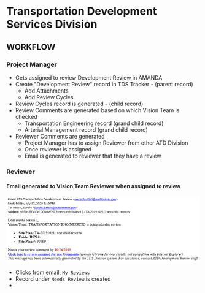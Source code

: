 # Transportation Development Services Division

## WORKFLOW

### **Project Manager**

* Gets assigned to review Development Review in AMANDA
* Create "Development Review" record in TDS Tracker - \(parent record\)
  * Add Attachments
  * Add Review Cycles
* Review Cycles record is generated - \(child record\)
* Review Comments are generated based on which Vision Team is checked
  * Transportation Engineering record \(grand child record\)
  * Arterial Management record \(grand child record\)
* Reviewer Comments are generated
  * Project Manager has to assign Reviewer from other ATD Division
  * Once reviewer is assigned
  * Email is generated to reviewer that they have a review

### Reviewer

#### Email generated to Vision Team Reviewer when assigned to review

![](../.gitbook/assets/image%20%2814%29.png)

* Clicks from email, `My Reviews`
* Record under `Needs Review` is created
* 


